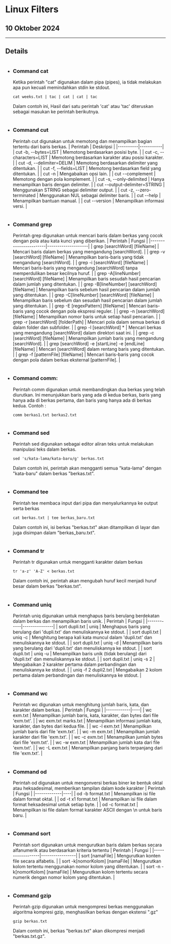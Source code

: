 # Linux Filters

## 10 Oktober 2024

---

## Details

#

- ### Command cat
    Ketika perintah "cat" digunakan dalam pipa (pipes), ia tidak melakukan apa pun kecuali memindahkan stdin ke stdout.
    ```
    cat weeks.txt | tac | cat | cat | tac
    ```
    Dalam contoh ini, Hasil dari satu perintah 'cat' atau 'tac' diteruskan sebagai masukan ke perintah berikutnya.
#
- ### Command cut
    Perintah cut digunakan untuk memotong dan menampilkan bagian tertentu dari baris berkas. 
    | Perintah | Deskripsi |
    |----------|-----------|
    | cut -b, --bytes=LIST | Memotong berdasarkan posisi byte. |
    | cut -c, --characters=LIST | Memotong berdasarkan karakter atau posisi karakter. |
    | cut -d, --delimiter=DELIM | Memotong berdasarkan delimiter yang ditentukan. |
    | cut -f, --fields=LIST | Memotong berdasarkan field yang ditentukan. |
    | cut -n | Mengabaikan opsi lain. |
    | cut --complement | Memotong dengan pola komplement. |
    | cut -s, --only-delimited | Hanya menampilkan baris dengan delimiter. |
    | cut --output-delimiter=STRING | Menggunakan STRING sebagai delimiter output. |
    | cut -z, --zero-terminated | Menggunakan NUL sebagai delimiter baris. |
    | cut --help | Menampilkan bantuan manual. |
    | cut --version | Menampilkan informasi versi. |


#
- ### Command grep
    Perintah grep digunakan untuk mencari baris dalam berkas yang cocok dengan pola atau kata kunci yang diberikan.
    | Perintah          | Fungsi                  |
    |-----------------------|--------------------|
    | grep [searchWord] [fileName]              | Mencari baris dalam berkas yang mengandung [searchWord].                                        |
    | grep -v [searchWord] [fileName]           | Menampilkan baris-baris yang tidak mengandung [searchWord].                                      |
    | grep -i [searchWord] [fileName]           | Mencari baris-baris yang mengandung [searchWord] tanpa memperdulikan besar kecilnya huruf.       |
    | grep -A[lineNumber] [searchWord] [fileName] | Menampilkan baris sesudah hasil pencarian dalam jumlah yang ditentukan.                         |
    | grep -B[lineNumber] [searchWord] [fileName] | Menampilkan baris sebelum hasil pencarian dalam jumlah yang ditentukan.                         |
    | grep -C[lineNumber] [searchWord] [fileName] | Menampilkan baris sebelum dan sesudah hasil pencarian dalam jumlah yang ditentukan.              |
    | grep -E [regexPattern] [fileName]         | Mencari baris-baris yang cocok dengan pola ekspresi reguler.                                     |
    | grep -n [searchWord] [fileName]           | Menampilkan nomor baris untuk setiap hasil pencarian.                                            |
    | grep -r [searchWord] [folderPath]         | Mencari pola dalam semua berkas di dalam folder dan subfolder.                                   |
    | grep -l [searchWord] *                    | Mencari berkas yang mengandung [searchWord] dalam direktori saat ini.                            |
    | grep -c [searchWord] [fileName]           | Menampilkan jumlah baris yang mengandung [searchWord].                                            |
    | grep [searchWord] -e [startLine] -e [endLine] [fileName] | Mencari [searchWord] dalam rentang baris yang ditentukan.                              |
    | grep -f [patternFile] [fileName]          | Mencari baris-baris yang cocok dengan pola dalam berkas eksternal [patternFile].                 |


#
- ### Command comm:
    Perintah comm digunakan untuk membandingkan dua berkas yang telah diurutkan. Ini menunjukkan baris yang ada di kedua berkas, baris yang hanya ada di berkas pertama, dan baris yang hanya ada di berkas kedua. Contoh :
    ```
    comm berkas1.txt berkas2.txt
    ``` 
#
- ### Command sed
    Perintah sed digunakan sebagai editor aliran teks untuk melakukan manipulasi teks dalam berkas.
    ```
    sed 's/kata-lama/kata-baru/g' berkas.txt
    ```
    Dalam contoh ini, perintah akan mengganti semua "kata-lama" dengan "kata-baru" dalam berkas "berkas.txt".

#
- ### Command tee
    Perintah tee membaca input dari pipa dan menyalurkannya ke output serta berkas
    ```
    cat berkas.txt | tee berkas_baru.txt
    ```
    Dalam contoh ini, isi berkas "berkas.txt" akan ditampilkan di layar dan juga disimpan dalam "berkas_baru.txt".
#
- ### Command tr
    Perintah tr digunakan untuk mengganti karakter dalam berkas
    ```
    tr 'a-z' 'A-Z' < berkas.txt
    ```
    Dalam contoh ini, perintah akan mengubah huruf kecil menjadi huruf besar dalam berkas "berkas.txt".

#
- ### Command uniq
    Perintah uniq digunakan untuk menghapus baris berulang berdekatan dalam berkas dan menampilkan baris unik.
    | Perintah                | Fungsi              |
    |------------|---------------|
    | sort dupli.txt \| uniq                        | Menghapus baris yang berulang dari 'dupli.txt' dan menuliskannya ke stdout.                |
    | sort dupli.txt \| uniq -c                     | Menghitung berapa kali kata muncul dalam 'dupli.txt' dan menuliskannya ke stdout.            |
    | sort dupli.txt \| uniq -d                     | Menampilkan baris yang berulang dari 'dupli.txt' dan menuliskannya ke stdout.               |
    | sort dupli.txt \| uniq -u                     | Menampilkan baris unik (tidak berulang) dari 'dupli.txt' dan menuliskannya ke stdout.        |
    | sort dupli.txt \| uniq -s 2                   | Mengabaikan 2 karakter pertama dalam perbandingan dan menuliskannya ke stdout.                |
    | uniq -f 2 dupli2.txt                          | Mengabaikan 2 kolom pertama dalam perbandingan dan menuliskannya ke stdout.                   |


#
- ### Command wc
    Perintah wc digunakan untuk menghitung jumlah baris, kata, dan karakter dalam berkas.
    | Perintah                            | Fungsi   |
    |------------|----|
    | wc exm.txt                          | Menampilkan jumlah baris, kata, karakter, dan bytes dari file 'exm.txt'.  |
    | wc exm.txt marks.txt                | Menampilkan informasi jumlah kata, karakter, dan bytes dari kedua file.   |
    | wc -l exm.txt                       | Menampilkan jumlah baris dari file 'exm.txt'.                            |
    | wc -m exm.txt                       | Menampilkan jumlah karakter dari file 'exm.txt'.                         |
    | wc -c exm.txt                       | Menampilkan jumlah bytes dari file 'exm.txt'.                            |
    | wc -w exm.txt                       | Menampilkan jumlah kata dari file 'exm.txt'.                             |
    | wc -L exm.txt                       | Menampilkan panjang baris terpanjang dari file 'exm.txt'.                |

#
- ### Command od
    Perintah od digunakan untuk mengonversi berkas biner ke bentuk oktal atau heksadesimal, memberikan tampilan dalam kode karakter
    | Perintah              | Fungsi        |
    |-------------|----|
    | od -b format.txt                  | Menampilkan isi file dalam format oktal.                                |
    | od -t x1 format.txt               | Menampilkan isi file dalam format heksadesimal untuk setiap byte.       |
    | od -c format.txt                  | Menampilkan isi file dalam format karakter ASCII dengan \n untuk baris baru. |

#
- ### Command sort
    Perintah sort digunakan untuk mengurutkan baris dalam berkas secara alfanumerik atau berdasarkan kriteria tertentu
    | Perintah                           | Fungsi                                                          |
    |------------------|-----------------|
    | sort [namaFile]                    | Mengurutkan konten file secara alfabetis.                       |
    | sort -k[nomorKolom] [namaFile]     | Mengurutkan kolom tertentu menggunakan nomor kolom yang ditentukan. |
    | sort -n -k[nomorKolom] [namaFile]  | Mengurutkan kolom tertentu secara numerik dengan nomor kolom yang ditentukan. |

#
- ### Command gzip
    Perintah gzip digunakan untuk mengompresi berkas menggunakan algoritma kompresi gzip, menghasilkan berkas dengan ekstensi ".gz"
    ```
    gzip berkas.txt
    ```
    Dalam contoh ini, berkas "berkas.txt" akan dikompresi menjadi "berkas.txt.gz".